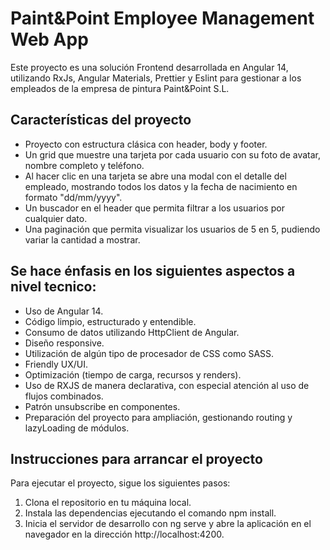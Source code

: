 # Paint&Point Employee Management Web App
Este proyecto es una solución Frontend desarrollada en Angular 14, utilizando RxJs, Angular Materials, Prettier y Eslint para gestionar a los empleados de la empresa de pintura Paint&Point S.L.

## Características del proyecto
- Proyecto con estructura clásica con header, body y footer.
- Un grid que muestre una tarjeta por cada usuario con su foto de avatar, nombre completo y teléfono.
- Al hacer clic en una tarjeta se abre una modal con el detalle del empleado, mostrando todos los datos y la fecha de nacimiento en formato "dd/mm/yyyy".
- Un buscador en el header que permita filtrar a los usuarios por cualquier dato.
- Una paginación que permita visualizar los usuarios de 5 en 5, pudiendo variar la cantidad a mostrar.
## Se hace énfasis en los siguientes aspectos a nivel tecnico:
- Uso de Angular 14.
- Código limpio, estructurado y entendible.
- Consumo de datos utilizando HttpClient de Angular.
- Diseño responsive.
- Utilización de algún tipo de procesador de CSS como SASS.
- Friendly UX/UI.
- Optimización (tiempo de carga, recursos y renders).
- Uso de RXJS de manera declarativa, con especial atención al uso de flujos combinados.
- Patrón unsubscribe en componentes.
- Preparación del proyecto para ampliación, gestionando routing y lazyLoading de módulos.

## Instrucciones para arrancar el proyecto
Para ejecutar el proyecto, sigue los siguientes pasos:

1. Clona el repositorio en tu máquina local.
2. Instala las dependencias ejecutando el comando npm install.
3. Inicia el servidor de desarrollo con ng serve y abre la aplicación en el navegador en la dirección http://localhost:4200.
